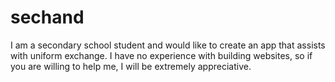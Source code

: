 # sechand

I am a secondary school student and would like to create an app that assists with uniform exchange. I have no experience with building websites, so if you are willing to help me, I will be extremely appreciative.
